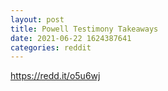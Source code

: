 ```yaml
--- 
layout: post 
title: Powell Testimony Takeaways 
date: 2021-06-22 1624387641 
categories: reddit 
--- 
```

https://redd.it/o5u6wj